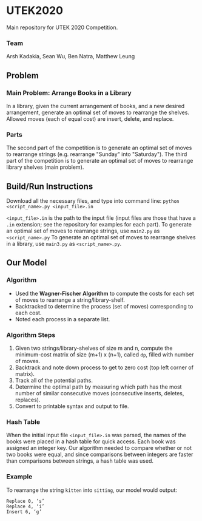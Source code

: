 # UTEK2020
Main repository for UTEK 2020 Competition.

### Team
Arsh Kadakia, Sean Wu, Ben Natra, Matthew Leung

## Problem
### Main Problem: Arrange Books in a Library
In a library, given the current arrangement of books, and a new desired arrangement, generate an optimal set of moves to rearrange the shelves. Allowed moves (each of equal cost) are insert, delete, and replace.

### Parts
The second part of the competition is to generate an optimal set of moves to rearrange strings (e.g. rearrange "Sunday" into "Saturday"). The third part of the competition is to generate an optimal set of moves to rearrange library shelves (main problem).


## Build/Run Instructions
Download all the necessary files, and type into command line:
```python <script_name>.py <input_file>.in```


```<input_file>.in``` is the path to the input file (input files are those that have a ```.in``` extension; see the repository for examples for each part). To generate an optimal set of moves to rearrange strings, use ```main2.py``` as ```<script_name>.py``` To generate an optimal set of moves to rearrange shelves in a library, use ```main3.py``` as   ```<script_name>.py```.

## Our Model
### Algorithm
- Used the **Wagner-Fischer Algorithm** to compute the costs for each set of moves to rearrange a string/library-shelf.
- Backtracked to determine the process (set of moves) corresponding to each cost.
- Noted each process in a separate list.

### Algorithm Steps
1. Given two strings/library-shelves of size m and n, compute the minimum-cost matrix of size (m+1) x (n+1), called ```dp```, filled with number of moves.
2. Backtrack and note down process to get to zero cost (top left corner of matrix).
3. Track all of the potential paths.
4. Determine the optimal path by measuring which path has the most number of similar consecutive moves (consecutive inserts, deletes, replaces).
5. Convert to printable syntax and output to file.

### Hash Table
When the initial input file ```<input_file>.in``` was parsed, the names of the books were placed in a hash table for quick access. Each book was assigned an integer key. Our algorithm needed to compare whether or not two books were equal, and since comparisons between integers are faster than comparisons between strings, a hash table was used.

### Example
To rearrange the string ```kitten``` into ```sitting```, our model would output:
```
Replace 0, ‘s’
Replace 4, ‘i’
Insert 6, ‘g’
```
